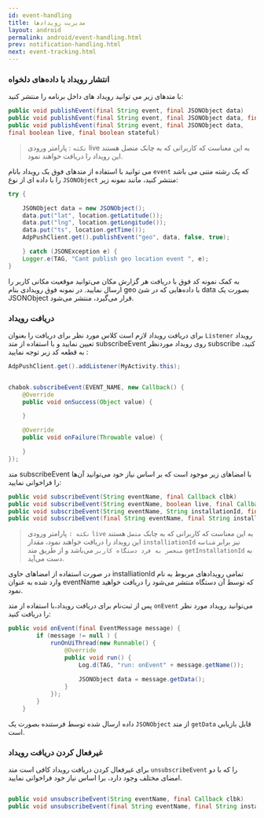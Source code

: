 ```yaml
---
id: event-handling
title: مدیریت رویدادها
layout: android
permalink: android/event-handling.html
prev: notification-handling.html
next: event-tracking.html
---
```


### انتشار رویداد با داده‌های دلخواه

با متدهای زیر می توانید رویداد های داخل برنامه را منتشر کنید:


```java
public void publishEvent(final String event, final JSONObject data)
public void publishEvent(final String event, final JSONObject data, final boolean live)
public void publishEvent(final String event, final JSONObject data,
final boolean live, final boolean stateful)

```

>`نکته` : پارامتر ورودی live به این معناست که کاربرانی که به چابک متصل هستند این رویداد را دریافت خواهند نمود.

می توانید با استفاده از متدهای فوق یک رویداد بانام `event` که یک رشته متنی می باشد را با داده ای از نوع `JSONObject` منتشر کنید، مانند نمونه زیر:

```java
try {

    JSONObject data = new JSONObject();
    data.put("lat", location.getLatitude());
    data.put("lng", location.getLongitude());
    data.put("ts", location.getTime());
    AdpPushClient.get().publishEvent("geo", data, false, true);

    } catch (JSONException e) {
    Logger.e(TAG, "Cant publish geo location event ", e);
}
```
به کمک نمونه کد فوق با دریافت هر گزارش مکان می‌توانید موقعیت مکانی کاربر را ارسال نمایید.
در نمونه فوق رویدادی بنام geo با داده‌هایی که در شیٔ data‌ بصورت یک JSONObject‌ قرار می‌گیرد، منتشر می‌شود.

### دریافت رویداد
برای دریافت رویداد لازم است کلاس مورد نظر برای دریافت را بعنوان `Listener`‌ رویداد تعیین نمایید و با استفاده از متد subscribeEvent روی رویداد موردنظر subscribe کنید، به قطعه کد زیر توجه نمایید :

```java
AdpPushClient.get().addListener(MyActivity.this);


chabok.subscribeEvent(EVENT_NAME, new Callback() {
    @Override
    public void onSuccess(Object value) {

    }

    @Override
    public void onFailure(Throwable value) {

    }
});

```

متد subscribeEvent با امضاهای زیر موجود است که بر اساس نیاز خود می‌توانید آن‌ها را فراخوانی نمایید:

```java
public void subscribeEvent(String eventName, final Callback clbk)
public void subscribeEvent(String eventName, boolean live, final Callback clbk)
public void subscribeEvent(String eventName, String installationId, final Callback clbk)
public void subscribeEvent(final String eventName, final String installationId, final boolean live, final Callback clbk)

```
> `نکته :` پارامتر ورودی `live` به این معناست که کاربرانی که به چابک
> `متصل` هستند این رویداد را دریافت خواهند نمود، مقدار
> `installiationId`  نیز برابر `شناسه منحصر به فرد دستگاه کاربر` می‌باشد و
> از طریق متد  `getInstallationId` به دست می‌آید.

در صورت استفاده از امضاهای حاوی installiationId تمامی رویدادهای مربوط به نام وارد شده به عنوان eventName که توسط آن دستگاه منتشر می‌شود را دریافت خواهید نمود.

پس از ثبت‌نام برای دریافت رویداد،‌با استفاده از متد `onEvent` ‌می‌توانید رویداد مورد نظر را دریافت کنید:

```java
public void onEvent(final EventMessage message) {
        if (message != null ) {
            runOnUiThread(new Runnable() {
                @Override
                public void run() {
                    Log.d(TAG, "run: onEvent" + message.getName());
                    
                    JSONObject data = message.getData();
                }
            });
        }
    }
```
داده ارسال شده توسط فرستنده بصورت یک `JSONObject` از متد `getData` قابل بازیابی است.

### غیرفعال کردن دریافت رویداد
 برای غیرفعال کردن دریافت رویداد کافی است متد `unsubscribeEvent`  را که با دو امضای مختلف وجود دارد،  برا اساس نیاز خود فراخوانی نمایید.


```java

public void unsubscribeEvent(String eventName, final Callback clbk)
public void unsubscribeEvent(final String eventName, final String installationId, final Callback clbk)

```
